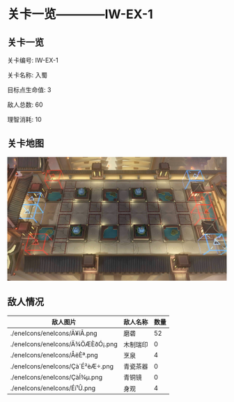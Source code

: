 # 关卡一览————IW-EX-1


## 关卡一览

关卡编号: IW-EX-1

关卡名称: 入蜀

目标点生命值: 3

敌人总数: 60

理智消耗: 10


## 关卡地图
![IW-EX-1](./oprMap/IW-EX-1.png)

## 敌人情况

| 敌人图片 | 敌人名称 | 数量  |
|---------|-----|-----|
| ./eneIcons/eneIcons/Ä¥íÃ.png| 磨砻  |   52  |
| ./eneIcons/eneIcons/Ä¾ÖÆÈðÓ¡.png| 木制瑞印  |   0  |
| ./eneIcons/eneIcons/ÅëÈª.png| 烹泉  |   4  |
| ./eneIcons/eneIcons/Çà´É²èÆ÷.png| 青瓷茶器  |   0  |
| ./eneIcons/eneIcons/ÇàÍ­¾µ.png| 青铜镜  |   0  |
| ./eneIcons/eneIcons/Éí¹Û.png| 身观  |   4  |
